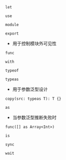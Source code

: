 

`let`



`use`



`module`



`export`

- 用于控制模块外可见性

`func`



`with`



`typeof`



`typeas`

- 用于参数泛型设计

```
copy(src: typeas T): T {}
```





`as`

- 当参数泛型推断失败时

```
func([] as Array<Int>)
```



`is`



`sync`



`wait`



